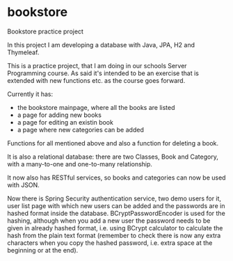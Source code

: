# bookstore
Bookstore practice project

In this project I am developing a database with Java, JPA, H2 and Thymeleaf.

This is a practice project, that I am doing in our schools Server Programming course.
As said it's intended to be an exercise that is extended with new functions etc. as the course goes forward.

Currently it has:
 - the bookstore mainpage, where all the books are listed
 - a page for adding new books
 - a page for editing an existin book
 - a page where new categories can be added

Functions for all mentioned above and also a function for deleting a book.

It is also a relational database: there are two Classes, Book and Category, with a many-to-one and one-to-many relationship.

It now also has RESTful services, so books and categories can now be used with JSON.

Now there is Spring Security authentication service, two demo users for it, user list page with which new users can be added and the passwords are in hashed format inside the database. BCryptPasswordEncoder is used for the hashing, although when you add a new user the password needs to be given in already hashed format, i.e. using BCrypt calculator to calculate the hash from the plain text format (remember to check there is now any extra characters when you copy the hashed password, i.e. extra space at the beginning or at the end).
